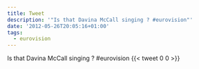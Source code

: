 ```yaml
---
title: Tweet
description: '"Is that Davina McCall singing ? #eurovision"'
date: '2012-05-26T20:05:16+01:00'
tags:
  - eurovision
---
```

Is that Davina McCall singing ? #eurovision
      {{< tweet 0 0 >}}
    

